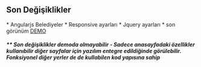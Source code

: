 <h2>Son Değişiklikler</h2>
<span>
* Angularjs Belediyeler
* Responsive ayarları
* Jquery ayarları
* son görünüm
 <a href="http://www.belediyeportali.net/portal">DEMO</a>
 <h5>** Son değişiklikler demoda olmayabilir  - Sadece anasayfadaki özellikler kullanıbilir diğer sayfalar için yazılım entegre edildiğinde görülebilir. Fonksiyonel diğer yerler de de kullabilen kod yapısına sahip</h5>
</span>
